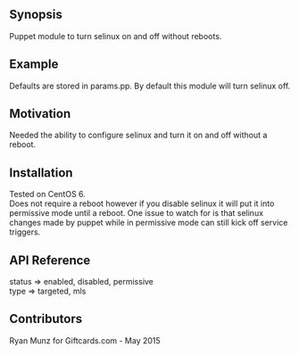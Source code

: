 ## Synopsis  
  
Puppet module to turn selinux on and off without reboots.  
  
## Example  
  
Defaults are stored in params.pp. By default this module will turn selinux off.  
  
## Motivation  
  
Needed the ability to configure selinux and turn it on and off without a reboot.  
  
## Installation  
  
Tested on CentOS 6.  
Does not require a reboot however if you disable selinux it will put it into permissive mode until a reboot. One issue to watch for is that selinux changes made by puppet while in permissive mode can still kick off service triggers.  
  
## API Reference  
  
status => enabled, disabled, permissive  
type   => targeted, mls  
  
## Contributors  
  
Ryan Munz for Giftcards.com - May 2015  
